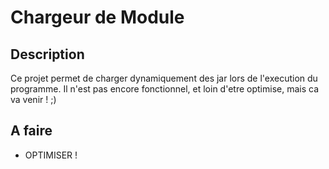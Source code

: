 # Chargeur de Module

## Description
Ce projet permet de charger dynamiquement des jar lors de l'execution du programme. Il n'est pas encore fonctionnel, et loin d'etre optimise, mais ca va venir ! ;)

## A faire
* OPTIMISER !
